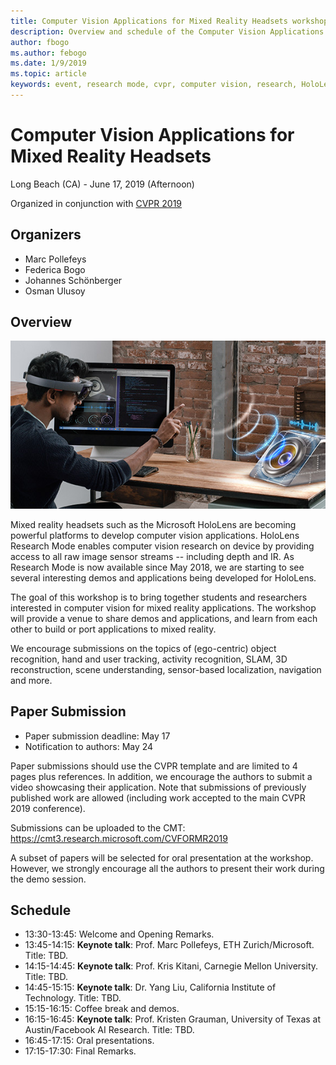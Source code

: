 ```yaml
---
title: Computer Vision Applications for Mixed Reality Headsets workshop at CVPR 2019
description: Overview and schedule of the Computer Vision Applications for Mixed Reality Headsets workshop, to be delivered at the CVPR Conference on June 2019.
author: fbogo
ms.author: febogo
ms.date: 1/9/2019
ms.topic: article
keywords: event, research mode, cvpr, computer vision, research, HoloLens
---
```


# Computer Vision Applications for Mixed Reality Headsets
Long Beach (CA) - June 17, 2019 (Afternoon)

Organized in conjunction with [CVPR 2019](http://cvpr2019.thecvf.com/)

## Organizers
* Marc Pollefeys
* Federica Bogo
* Johannes Schönberger
* Osman Ulusoy

## Overview

![Teaser image](images/cvpr2019_teaser.jpg)

Mixed reality headsets such as the Microsoft HoloLens are becoming powerful platforms to develop computer vision applications. HoloLens Research Mode enables computer vision research on device by providing access to all raw image sensor streams -- including depth and IR. As Research Mode is now available since May 2018, we are starting to see several interesting demos and applications being developed for HoloLens. 

The goal of this workshop is to bring together students and researchers interested in computer vision for mixed reality applications. The workshop will provide a venue to share demos and applications, and learn from each other to build or port applications to mixed reality. 

We encourage submissions on the topics of (ego-centric) object recognition, hand and user tracking, activity recognition, SLAM, 3D reconstruction, scene understanding, sensor-based localization, navigation and more.

## Paper Submission
* Paper submission deadline: May 17
* Notification to authors: May 24

Paper submissions should use the CVPR template and are limited to 4 pages plus references. In addition, we encourage the authors to submit a video showcasing their application.
Note that submissions of previously published work are allowed (including work accepted to the main CVPR 2019 conference). 

Submissions can be uploaded to the CMT: https://cmt3.research.microsoft.com/CVFORMR2019

A subset of papers will be selected for oral presentation at the workshop. However, we strongly encourage all the authors to present their work during the demo session.


## Schedule
* 13:30-13:45: Welcome and Opening Remarks.
* 13:45-14:15: **Keynote talk**: Prof. Marc Pollefeys, ETH Zurich/Microsoft. Title: TBD.
* 14:15-14:45: **Keynote talk**: Prof. Kris Kitani, Carnegie Mellon University. Title: TBD.
* 14:45-15:15: **Keynote talk**: Dr. Yang Liu, California Institute of Technology. Title: TBD.
* 15:15-16:15: Coffee break and demos.
* 16:15-16:45: **Keynote talk**: Prof. Kristen Grauman, University of Texas at Austin/Facebook AI Research. Title: TBD.
* 16:45-17:15: Oral presentations.
* 17:15-17:30: Final Remarks.
